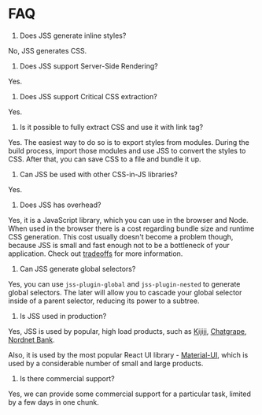 # FAQ

1. Does JSS generate inline styles?

No, JSS generates CSS.

1. Does JSS support Server-Side Rendering?

Yes.

1. Does JSS support Critical CSS extraction?

Yes.

1. Is it possible to fully extract CSS and use it with link tag?

Yes. The easiest way to do so is to export styles from modules. During the build process, import those modules and use JSS to convert the styles to CSS. After that, you can save CSS to a file and bundle it up.

1. Can JSS be used with other CSS-in-JS libraries?

Yes.

1. Does JSS has overhead?

Yes, it is a JavaScript library, which you can use in the browser and Node. When used in the browser there is a cost regarding bundle size and runtime CSS generation. This cost usually doesn't become a problem though, because JSS is small and fast enough not to be a bottleneck of your application. Check out [tradeoffs](./tradeoffs.md) for more information.

1. Can JSS generate global selectors?

Yes, you can use `jss-plugin-global` and `jss-plugin-nested` to generate global selectors. The later will allow you to cascade your global selector inside of a parent selector, reducing its power to a subtree.

1. Is JSS used in production?

Yes, JSS is used by popular, high load products, such as [Kijiji](https://kijiji.ca), [Chatgrape](https://chatgrape.com), [Nordnet Bank](xxx).

Also, it is used by the most popular React UI library - [Material-UI](https://material-ui.com), which is used by a considerable number of small and large products.

1. Is there commercial support?

Yes, we can provide some commercial support for a particular task, limited by a few days in one chunk.
